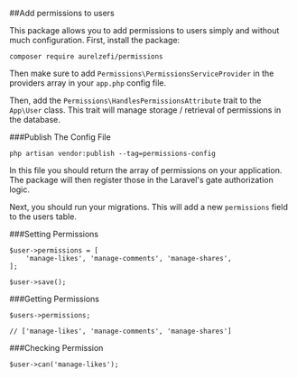 ##Add permissions to users

This package allows you to add permissions to users simply and without much configuration.
First, install the package:

```
composer require aurelzefi/permissions
```

Then make sure to add ``Permissions\PermissionsServiceProvider`` in the providers array in your ``app.php`` config file.

Then, add the ``Permissions\HandlesPermissionsAttribute`` trait to the ``App\User`` class. This trait will manage storage / retrieval of permissions in the database.

###Publish The Config File

```
php artisan vendor:publish --tag=permissions-config 
```

In this file you should return the array of permissions on your application. The package will then register those in the Laravel's gate authorization logic.

Next, you should run your  migrations. This will add a new `permissions` field to the users table.

###Setting Permissions
```
$user->permissions = [
    'manage-likes', 'manage-comments', 'manage-shares',
];

$user->save();
```

###Getting Permissions
```
$users->permissions;

// ['manage-likes', 'manage-comments', 'manage-shares']
```


###Checking Permission
```
$user->can('manage-likes');
```